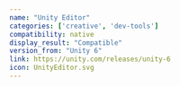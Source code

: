 ```yaml
---
name: "Unity Editor"
categories: ['creative', 'dev-tools']
compatibility: native
display_result: "Compatible"
version_from: "Unity 6"
link: https://unity.com/releases/unity-6
icon: UnityEditor.svg
---
```

